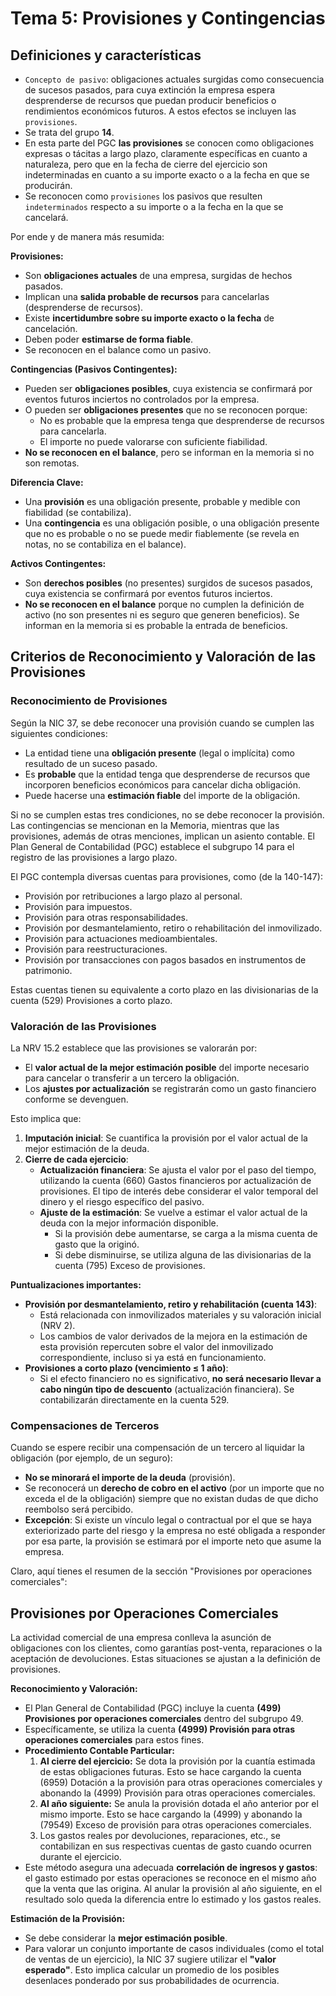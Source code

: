# Tema 5: Provisiones y Contingencias

## Definiciones y características

- `Concepto de pasivo`: obligaciones actuales surgidas como consecuencia de sucesos pasados, para cuya extinción la empresa espera desprenderse de recursos que puedan producir beneficios o rendimientos económicos futuros. A estos efectos se incluyen las `provisiones`.
- Se trata del grupo **14**.
- En esta parte del PGC __las provisiones__ se conocen como obligaciones expresas o tácitas a largo plazo, claramente específicas en cuanto a naturaleza, pero que en la fecha de cierre del ejercicio son indeterminadas en cuanto a su importe exacto o a la fecha en que se producirán.
- Se reconocen como `provisiones` los pasivos que resulten `indeterminados` respecto a su importe o a la fecha en la que se cancelará.

Por ende y de manera más resumida:

**Provisiones:**

* Son **obligaciones actuales** de una empresa, surgidas de hechos pasados.
* Implican una **salida probable de recursos** para cancelarlas (desprenderse de recursos).
* Existe **incertidumbre sobre su importe exacto o la fecha** de cancelación.
* Deben poder **estimarse de forma fiable**.
* Se reconocen en el balance como un pasivo.

**Contingencias (Pasivos Contingentes):**

* Pueden ser **obligaciones posibles**, cuya existencia se confirmará por eventos futuros inciertos no controlados por la empresa.
* O pueden ser **obligaciones presentes** que no se reconocen porque:
    * No es probable que la empresa tenga que desprenderse de recursos para cancelarla.
    * El importe no puede valorarse con suficiente fiabilidad.
* **No se reconocen en el balance**, pero se informan en la memoria si no son remotas.

**Diferencia Clave:**

* Una **provisión** es una obligación presente, probable y medible con fiabilidad (se contabiliza).
* Una **contingencia** es una obligación posible, o una obligación presente que no es probable o no se puede medir fiablemente (se revela en notas, no se contabiliza en el balance).

**Activos Contingentes:**

* Son **derechos posibles** (no presentes) surgidos de sucesos pasados, cuya existencia se confirmará por eventos futuros inciertos.
* **No se reconocen en el balance** porque no cumplen la definición de activo (no son presentes ni es seguro que generen beneficios). Se informan en la memoria si es probable la entrada de beneficios.

## Criterios de Reconocimiento y Valoración de las Provisiones

### Reconocimiento de Provisiones

Según la NIC 37, se debe reconocer una provisión cuando se cumplen las siguientes condiciones:

* La entidad tiene una **obligación presente** (legal o implícita) como resultado de un suceso pasado.
* Es **probable** que la entidad tenga que desprenderse de recursos que incorporen beneficios económicos para cancelar dicha obligación.
* Puede hacerse una **estimación fiable** del importe de la obligación.

Si no se cumplen estas tres condiciones, no se debe reconocer la provisión. Las contingencias se mencionan en la Memoria, mientras que las provisiones, además de otras menciones, implican un asiento contable. El Plan General de Contabilidad (PGC) establece el subgrupo 14 para el registro de las provisiones a largo plazo.

El PGC contempla diversas cuentas para provisiones, como (de la 140-147):

* Provisión por retribuciones a largo plazo al personal.
* Provisión para impuestos.
* Provisión para otras responsabilidades.
* Provisión por desmantelamiento, retiro o rehabilitación del inmovilizado.
* Provisión para actuaciones medioambientales.
* Provisión para reestructuraciones.
* Provisión por transacciones con pagos basados en instrumentos de patrimonio.

Estas cuentas tienen su equivalente a corto plazo en las divisionarias de la cuenta (529) Provisiones a corto plazo.

### Valoración de las Provisiones

La NRV 15.2 establece que las provisiones se valorarán por:

* El **valor actual de la mejor estimación posible** del importe necesario para cancelar o transferir a un tercero la obligación.
* Los **ajustes por actualización** se registrarán como un gasto financiero conforme se devenguen.

Esto implica que:

1.  **Imputación inicial**: Se cuantifica la provisión por el valor actual de la mejor estimación de la deuda.
2.  **Cierre de cada ejercicio**:
    * **Actualización financiera**: Se ajusta el valor por el paso del tiempo, utilizando la cuenta (660) Gastos financieros por actualización de provisiones. El tipo de interés debe considerar el valor temporal del dinero y el riesgo específico del pasivo.
    * **Ajuste de la estimación**: Se vuelve a estimar el valor actual de la deuda con la mejor información disponible.
        * Si la provisión debe aumentarse, se carga a la misma cuenta de gasto que la originó.
        * Si debe disminuirse, se utiliza alguna de las divisionarias de la cuenta (795) Exceso de provisiones.

**Puntualizaciones importantes:**

* **Provisión por desmantelamiento, retiro y rehabilitación (cuenta 143)**:
    * Está relacionada con inmovilizados materiales y su valoración inicial (NRV 2).
    * Los cambios de valor derivados de la mejora en la estimación de esta provisión repercuten sobre el valor del inmovilizado correspondiente, incluso si ya está en funcionamiento.
* **Provisiones a corto plazo (vencimiento ≤ 1 año)**:
    * Si el efecto financiero no es significativo, **no será necesario llevar a cabo ningún tipo de descuento** (actualización financiera). Se contabilizarán directamente en la cuenta 529.

### Compensaciones de Terceros

Cuando se espere recibir una compensación de un tercero al liquidar la obligación (por ejemplo, de un seguro):

* **No se minorará el importe de la deuda** (provisión).
* Se reconocerá un **derecho de cobro en el activo** (por un importe que no exceda el de la obligación) siempre que no existan dudas de que dicho reembolso será percibido.
* **Excepción**: Si existe un vínculo legal o contractual por el que se haya exteriorizado parte del riesgo y la empresa no esté obligada a responder por esa parte, la provisión se estimará por el importe neto que asume la empresa.

Claro, aquí tienes el resumen de la sección "Provisiones por operaciones comerciales":

## Provisiones por Operaciones Comerciales

La actividad comercial de una empresa conlleva la asunción de obligaciones con los clientes, como garantías post-venta, reparaciones o la aceptación de devoluciones. Estas situaciones se ajustan a la definición de provisiones.

**Reconocimiento y Valoración:**

* El Plan General de Contabilidad (PGC) incluye la cuenta **(499) Provisiones por operaciones comerciales** dentro del subgrupo 49.
* Específicamente, se utiliza la cuenta **(4999) Provisión para otras operaciones comerciales** para estos fines.
* **Procedimiento Contable Particular:**
    1.  **Al cierre del ejercicio:** Se dota la provisión por la cuantía estimada de estas obligaciones futuras. Esto se hace cargando la cuenta (6959) Dotación a la provisión para otras operaciones comerciales y abonando la (4999) Provisión para otras operaciones comerciales.
    2.  **Al año siguiente:** Se anula la provisión dotada el año anterior por el mismo importe. Esto se hace cargando la (4999) y abonando la (79549) Exceso de provisión para otras operaciones comerciales.
    3.  Los gastos reales por devoluciones, reparaciones, etc., se contabilizan en sus respectivas cuentas de gasto cuando ocurren durante el ejercicio.
* Este método asegura una adecuada **correlación de ingresos y gastos**: el gasto estimado por estas operaciones se reconoce en el mismo año que la venta que las origina. Al anular la provisión al año siguiente, en el resultado solo queda la diferencia entre lo estimado y los gastos reales.

**Estimación de la Provisión:**

* Se debe considerar la **mejor estimación posible**.
* Para valorar un conjunto importante de casos individuales (como el total de ventas de un ejercicio), la NIC 37 sugiere utilizar el **"valor esperado"**. Esto implica calcular un promedio de los posibles desenlaces ponderado por sus probabilidades de ocurrencia.